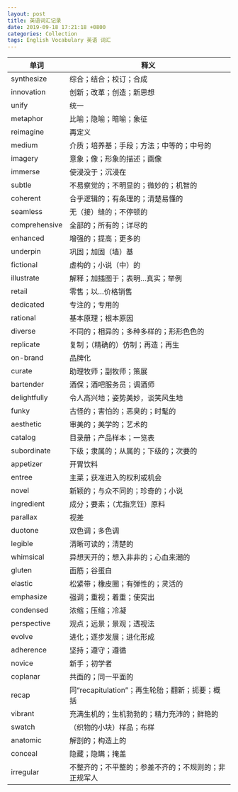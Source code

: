 ```yaml
---
layout: post
title: 英语词汇记录
date: 2019-09-18 17:21:18 +0800
categories: Collection
tags: English Vocabulary 英语 词汇
---
```

|单词|释义|
|-|-|
|synthesize|综合；结合；校订；合成|
|innovation|创新；改革；创造；新思想|
|unify|统一|
|metaphor|比喻；隐喻；暗喻；象征|
|reimagine|再定义|
|medium|介质；培养基；手段；方法；中等的；中号的|
|imagery|意象；像；形象的描述；画像|
|immerse|使浸没于；沉浸在|
|subtle|不易察觉的；不明显的；微妙的；机智的|
|coherent|合乎逻辑的；有条理的；清楚易懂的|
|seamless|无（接）缝的；不停顿的|
|comprehensive|全部的；所有的；详尽的|
|enhanced|增强的；提高；更多的|
|underpin|巩固；加固（墙）基|
|fictional|虚构的；小说（中）的|
|illustrate|解释；加插图于；表明…真实；举例|
|retail|零售；以…价格销售|
|dedicated|专注的；专用的|
|rational|基本原理；根本原因|
|diverse|不同的；相异的；多种多样的；形形色色的|
|replicate|复制；（精确的）仿制；再造；再生|
|on-brand|品牌化|
|curate|助理牧师；副牧师；策展|
|bartender|酒保；酒吧服务员；调酒师|
|delightfully|令人高兴地；姿势美妙，谈笑风生地|
|funky|古怪的；害怕的；恶臭的；时髦的|
|aesthetic|审美的；美学的；艺术的|
|catalog|目录册；产品样本；一览表|
|subordinate|下级；隶属的；从属的；下级的；次要的|
|appetizer|开胃饮料|
|entree|主菜；获准进入的权利或机会|
|novel|新颖的；与众不同的；珍奇的；小说|
|ingredient|成分；要素；（尤指烹饪）原料|
|parallax|视差|
|duotone|双色调；多色调|
|legible|清晰可读的；清楚的|
|whimsical|异想天开的；想入非非的；心血来潮的|
|gluten|面筋；谷蛋白|
|elastic|松紧带；橡皮圈；有弹性的；灵活的|
|emphasize|强调；重视；着重；使突出|
|condensed|浓缩；压缩；冷凝|
|perspective|观点；远景；景观；透视法|
|evolve|进化；逐步发展；进化形成|
|adherence|坚持；遵守；遵循|
|novice|新手；初学者|
|coplanar|共面的；同一平面的|
|recap|同“recapitulation”；再生轮胎；翻新；扼要；概括|
|vibrant|充满生机的；生机勃勃的；精力充沛的；鲜艳的|
|swatch|（织物的小块）样品；布样|
|anatomic|解剖的；构造上的|
|conceal|隐藏；隐瞒；掩盖|
|irregular|不整齐的；不平整的；参差不齐的；不规则的；非正规军人|